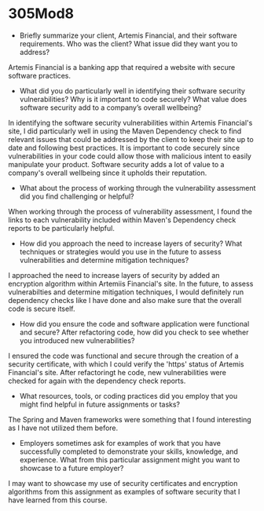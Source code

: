 # 305Mod8

- Briefly summarize your client, Artemis Financial, and their software requirements. Who was the client? What issue did they want you to address?

Artemis Financial is a banking app that required a website with secure software practices. 

- What did you do particularly well in identifying their software security vulnerabilities? Why is it important to code securely? What value does software security add to a company’s overall wellbeing?

In identifying the software security vulnerabilities within Artemis Financial's site, I did particularly well in using the Maven Dependency check to find relevant issues that could be addressed by the client to keep their site up to date and following best practices. It is important to code securely since vulnerabilities in your code could allow those with malicious intent to easily manipulate your product. Software security adds a lot of value to a company's overall wellbeing since it upholds their reputation. 

- What about the process of working through the vulnerability assessment did you find challenging or helpful?

When working through the process of vulnerability assessment, I found the links to each vulnerability included within Maven's Dependency check reports to be particularly helpful. 

- How did you approach the need to increase layers of security? What techniques or strategies would you use in the future to assess vulnerabilities and determine mitigation techniques?

I approached the need to increase layers of security by added an encryption algorithm within Artemiis Financial's site. In the future, to assess vulnerabilties and determine mitigation techniques, I would definitely run dependency checks like I have done and also make sure that the overall code is secure itself. 

- How did you ensure the code and software application were functional and secure? After refactoring code, how did you check to see whether you introduced new vulnerabilities?

I ensured the code was functional and secure through the creation of a security certificate, with which I could verify the 'https' status of Artemis Financial's site. After refactoringt he code, new vulnerabilities were checked for again with the dependency check reports. 

- What resources, tools, or coding practices did you employ that you might find helpful in future assignments or tasks?

The Spring and Maven frameworks were something that I found interesting as I have not utilized them before. 

- Employers sometimes ask for examples of work that you have successfully completed to demonstrate your skills, knowledge, and experience. What from this particular assignment might you want to showcase to a future employer?

I may want to showcase my use of security certificates and encryption algorithms from this assignment as examples of software security that I have learned from this course. 
